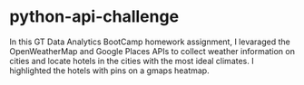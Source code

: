 # python-api-challenge

In this GT Data Analytics BootCamp homework assignment, I levaraged the OpenWeatherMap and Google Places APIs to collect weather information on cities and locate hotels in the cities with the most ideal climates. I highlighted the hotels with pins on a gmaps heatmap.
